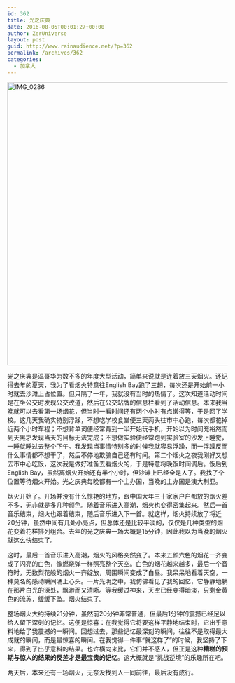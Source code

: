 ```yaml
---
id: 362
title: 光之庆典
date: 2016-08-05T00:01:27+00:00
author: ZerUniverse
layout: post
guid: http://www.rainaudience.net/?p=362
permalink: /archives/362
categories:
  - 加拿大
---
```

<a href="http://www.rainaudience.net/wp-content/uploads/2016/08/IMG_0286.jpg" rel="attachment wp-att-363"><img class="alignnone wp-image-363 size-full" src="http://www.rainaudience.net/wp-content/uploads/2016/08/IMG_0286-e1470278394966.jpg" alt="IMG_0286" width="1275" height="646" srcset="http://www.rainaudience.net/wp-content/uploads/2016/08/IMG_0286-e1470278394966.jpg 1275w, http://www.rainaudience.net/wp-content/uploads/2016/08/IMG_0286-e1470278394966-300x152.jpg 300w, http://www.rainaudience.net/wp-content/uploads/2016/08/IMG_0286-e1470278394966-768x389.jpg 768w, http://www.rainaudience.net/wp-content/uploads/2016/08/IMG_0286-e1470278394966-1024x519.jpg 1024w, http://www.rainaudience.net/wp-content/uploads/2016/08/IMG_0286-e1470278394966-500x253.jpg 500w" sizes="(max-width: 1275px) 100vw, 1275px" /></a>

光之庆典是温哥华为数不多的年度大型活动，简单来说就是连着放三天烟火。还记得去年的夏天，我为了看烟火特意往English Bay跑了三趟，每次还是开始前一小时就去沙滩上占位置。但只隔了一年，我就没有当时的热情了。这次知道活动时间是在坐公交时发现公交改道，然后在公交站牌的信息栏看到了活动信息。本来我当晚就可以去看第一场烟花，但当时一看时间还有两个小时有点懒得等，于是回了学校。这几天我确实特别浮躁，不想吃学校食堂便三天两头往市中心跑，每次都花掉近两个小时车程；不想背单词便经常背到一半开始玩手机，开始以为时间充裕然而到天黑才发现当天的目标无法完成；不想做实验便经常跑到实验室的沙发上睡觉，一睡就睡过去整个下午。我发现当事情特别多的时候我就容易浮躁，而一浮躁反而什么事情都不想干了，然后不停地欺骗自己还有时间。第二个烟火之夜我刚好又想去市中心吃饭，这次我是做好准备去看烟火的，于是特意将晚饭时间调后。饭后到English Bay，虽然离烟火开始还有半个小时，但沙滩上已经全是人了。我找了个位置等待烟火开始。光之庆典每晚都有一个主办国，当晚的主办国是澳大利亚。

烟火开始了。开场并没有什么惊艳的地方，跟中国大年三十家家户户都放的烟火差不多，无非就是多几种颜色。随着音乐进入高潮，烟火也变得密集起来。然后一首音乐结束，烟火也跟着结束，随后音乐进入下一首。就这样，烟火持续放了将近20分钟，虽然中间有几处小亮点，但总体还是比较平淡的，仅仅是几种类型的烟花变着花样排列组合。去年的光之庆典一场大概是15分钟，因此我以为当晚的烟火就这么快结束了。

这时，最后一首音乐进入高潮，烟火的风格突然变了。本来五颜六色的烟花一齐变成了闪亮的白色，像燃烧弹一样照亮整个天空。白色的烟花越来越多，最后一个音符时，无数梨花般的烟火一齐绽放，周围瞬间变成了白昼。我呆呆地看着天空，一种莫名的感动瞬间涌上心头。一片光明之中，我仿佛看见了我的回忆，它静静地躺在那片白光的深处，飘渺而又清晰。等我缓过神来，天空已经变得暗淡，只剩金黄色的流苏，缓缓下坠。烟火结束了。

整场烟火大约持续21分钟，虽然前20分钟非常普通，但最后1分钟的震撼已经足以给人留下深刻的记忆。这便是惊喜：在我觉得它将要这样平静地结束时，它出乎意料地给了我震撼的一瞬间。回想过去，那些记忆最深刻的瞬间，往往不是取得最大成就的瞬间，而是最惊喜的瞬间。在我觉得一件事“就这样了”的时候，我坚持了下来，得到了出乎意料的结果。也许横向来比，它们并不感人，但正是这种**糟糕的预期与惊人的结果的反差才是最宝贵的记忆**。这大概就是“挑战逆境”的乐趣所在吧。

两天后，本来还有一场烟火，无奈没找到人一同前往，最后没有成行。